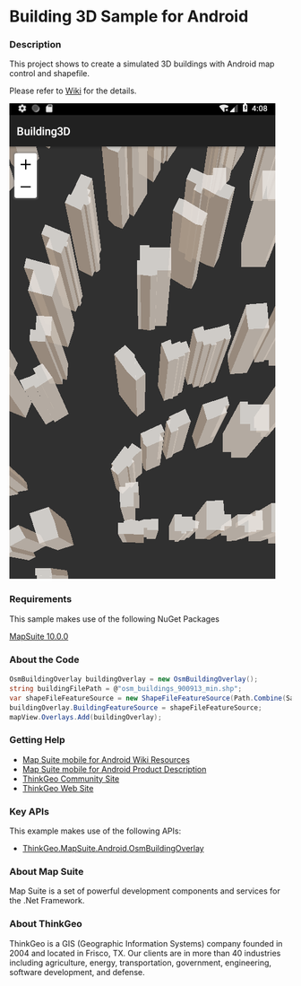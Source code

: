 # Building 3D Sample for Android

### Description

This project shows to create a simulated 3D buildings with Android map control and shapefile.

Please refer to [Wiki](http://wiki.thinkgeo.com/wiki/map_suite_mobile_for_android) for the details.

![Screenshot](Screenshot.png)

### Requirements
This sample makes use of the following NuGet Packages

[MapSuite 10.0.0](https://www.nuget.org/packages?q=ThinkGeo)

### About the Code

```csharp
OsmBuildingOverlay buildingOverlay = new OsmBuildingOverlay();
string buildingFilePath = @"osm_buildings_900913_min.shp";
var shapeFileFeatureSource = new ShapeFileFeatureSource(Path.Combine(SampleDataDictionary, AssetsDataDictionary, buildingFilePath));
buildingOverlay.BuildingFeatureSource = shapeFileFeatureSource;
mapView.Overlays.Add(buildingOverlay);
```

### Getting Help

- [Map Suite mobile for Android Wiki Resources](http://wiki.thinkgeo.com/wiki/map_suite_mobile_for_android)
- [Map Suite mobile for Android Product Description](https://thinkgeo.com/ui-controls#mobile-platforms)
- [ThinkGeo Community Site](http://community.thinkgeo.com/)
- [ThinkGeo Web Site](http://www.thinkgeo.com)

### Key APIs
This example makes use of the following APIs:

- [ThinkGeo.MapSuite.Android.OsmBuildingOverlay](http://wiki.thinkgeo.com/wiki/api/ThinkGeo.MapSuite.Android.OsmBuildingOverlay)

### About Map Suite
Map Suite is a set of powerful development components and services for the .Net Framework.

### About ThinkGeo
ThinkGeo is a GIS (Geographic Information Systems) company founded in 2004 and located in Frisco, TX. Our clients are in more than 40 industries including agriculture, energy, transportation, government, engineering, software development, and defense.
